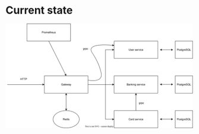 # Current state


<img src="https://github.com/BurtsE/BankingServices/blob/main/scheme/Banking%20services.svg">
